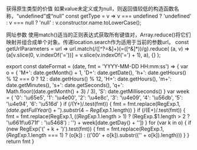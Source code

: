 获得原生类型的价值
如果value未定义或为null，则返回值较低的构造函数名称，“undefined”或“null”
const getType = v =>
  v === undefined ? 'undefined' : v === null ? 'null' : v.constructor.name.toLowerCase();
  
  
  
  
  网址参数
使用match()适当的正则表达式获取所有键值对，Array.reduce()将它们映射并组合成单个对象。传递location.search作为适用于当前的参数url。
  const getUrlParameters = url =>
  url.match(/([^?=&]+)(=([^&]*))/g).reduce(
    (a, v) => (a[v.slice(0, v.indexOf('='))] = v.slice(v.indexOf('=') + 1), a), {}
  );
  
  
  
  
  
  
  
  
  
  
  
  export const dateFormat = (date, fmt = 'YYYY-MM-DD HH:mm:ss') => {
	var o = {
		'M+': date.getMonth() + 1,
		'D+': date.getDate(),
		'h+': date.getHours() % 12 === 0 ? 12 : date.getHours() % 12,
		'H+': date.getHours(),
		'm+': date.getMinutes(),
		's+': date.getSeconds(),
		'q+': Math.floor((date.getMonth() + 3) / 3),
		'S': date.getMilliseconds()
	}
	var week = {
		'0': '\u65e5',
		'1': '\u4e00',
		'2': '\u4e8c',
		'3': '\u4e09',
		'4': '\u56db',
		'5': '\u4e94',
		'6': '\u516d'
	}
	if (/(Y+)/.test(fmt)) {
		fmt = fmt.replace(RegExp.$1, (date.getFullYear() + '').substr(4 - RegExp.$1.length))
	}
	if (/(E+)/.test(fmt)) {
		fmt = fmt.replace(RegExp.$1, ((RegExp.$1.length > 1) ? (RegExp.$1.length > 2 ? '\u661f\u671f' : '\u5468') : '') + week[date.getDay() + ''])
	}
	for (var k in o) {
		if (new RegExp('(' + k + ')').test(fmt)) {
			fmt = fmt.replace(RegExp.$1, (RegExp.$1.length === 1) ? (o[k]) : (('00' + o[k]).substr(('' + o[k]).length)))
		}
	}
	return fmt
}
